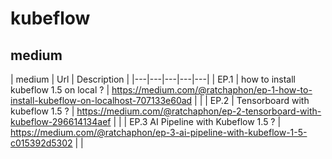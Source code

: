 # kubeflow

## medium
|  medium | Url | Description |
|---|---|---|---|---|
| EP.1 | how to install kubeflow 1.5 on local ? |  https://medium.com/@ratchaphon/ep-1-how-to-install-kubeflow-on-localhost-707133e60ad |   |
| EP.2 | Tensorboard with kubeflow 1.5 ? |  https://medium.com/@ratchaphon/ep-2-tensorboard-with-kubeflow-296614134aef |  |
| EP.3 AI Pipeline with Kubeflow 1.5 ? |  https://medium.com/@ratchaphon/ep-3-ai-pipeline-with-kubeflow-1-5-c015392d5302 |   |
